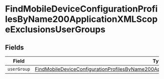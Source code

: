 # FindMobileDeviceConfigurationProfilesByName200ApplicationXMLScopeExclusionsUserGroups


## Fields

| Field                                                                                                                                                                                                                       | Type                                                                                                                                                                                                                        | Required                                                                                                                                                                                                                    | Description                                                                                                                                                                                                                 |
| --------------------------------------------------------------------------------------------------------------------------------------------------------------------------------------------------------------------------- | --------------------------------------------------------------------------------------------------------------------------------------------------------------------------------------------------------------------------- | --------------------------------------------------------------------------------------------------------------------------------------------------------------------------------------------------------------------------- | --------------------------------------------------------------------------------------------------------------------------------------------------------------------------------------------------------------------------- |
| `userGroup`                                                                                                                                                                                                                 | [FindMobileDeviceConfigurationProfilesByName200ApplicationXMLScopeExclusionsUserGroupsUserGroup](../../models/operations/findmobiledeviceconfigurationprofilesbyname200applicationxmlscopeexclusionsusergroupsusergroup.md) | :heavy_minus_sign:                                                                                                                                                                                                          | N/A                                                                                                                                                                                                                         |